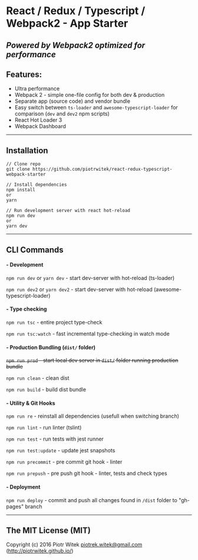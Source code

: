 # React / Redux / Typescript / Webpack2 - App Starter
## _Powered by Webpack2 optimized for performance_

## Features:
- Ultra performance  
- Webpack 2 - simple one-file config for both dev & production  
- Separate app (source code) and vendor bundle  
- Easy switch between `ts-loader` and `awesome-typescript-loader` for comparison (`dev` and `dev2` npm scripts)  
- React Hot Loader 3  
- Webpack Dashboard  

---

## Installation

```
// Clone repo
git clone https://github.com/piotrwitek/react-redux-typescript-webpack-starter

// Install dependencies
npm install
or
yarn

// Run development server with react hot-reload
npm run dev
or
yarn dev
```

---

## CLI Commands

#### - Development

`npm run dev` or `yarn dev` - start dev-server with hot-reload (ts-loader)

`npm run dev2` or `yarn dev2` - start dev-server with hot-reload (awesome-typescript-loader)

#### - Type checking

`npm run tsc` - entire project type-check

`npm run tsc:watch` - fast incremental type-checking in watch mode

#### - Production Bundling (`dist/` folder)

~~`npm run prod` - start local dev server in `dist/` folder running production bundle~~

`npm run clean` - clean dist

`npm run build` - build dist bundle

#### - Utility & Git Hooks

`npm run re` - reinstall all dependencies (usefull when switching branch)

`npm run lint` - run linter (tslint)

`npm run test` - run tests with jest runner

`npm run test:update` - update jest snapshots

`npm run precommit` - pre commit git hook - linter

`npm run prepush` - pre push git hook - linter, tests and check types

#### - Deployment

`npm run deploy` - commit and push all changes found in `/dist` folder to "gh-pages" branch

---

## The MIT License (MIT)

Copyright (c) 2016 Piotr Witek <piotrek.witek@gmail.com> (http://piotrwitek.github.io/)
